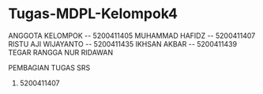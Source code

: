 # Tugas-MDPL-Kelompok4
ANGGOTA KELOMPOK
-- 5200411405 MUHAMMAD HAFIDZ
-- 5200411407 RISTU AJI WIJAYANTO
-- 5200411435 IKHSAN AKBAR
-- 5200411439 TEGAR RANGGA NUR RIDAWAN


PEMBAGIAN TUGAS SRS
1. 5200411407
